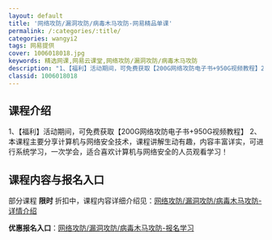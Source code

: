 ```yaml
---
layout: default
title: '网络攻防/漏洞攻防/病毒木马攻防-网易精品单课'
permalink: /:categories/:title/
categories: wangyi2
tags: 网易提供
cover: 1006018018.jpg
keywords: 精选网课,网易云课堂,网络攻防/漏洞攻防/病毒木马攻防
description: "1、【福利】活动期间，可免费获取【200G网络攻防电子书+950G视频教程】2、本课程主要分享计算机与网络安全技术，课程讲解生动有趣，内容丰富详实，可进行系统学习，一次学会，适合喜欢计算机与"
classid: 1006018018
---
```


## 课程介绍

1、【福利】活动期间，可免费获取【200G网络攻防电子书+950G视频教程】
2、本课程主要分享计算机与网络安全技术，课程讲解生动有趣，内容丰富详实，可进行系统学习，一次学会，适合喜欢计算机与网络安全的人员观看学习！

## 课程内容与报名入口

部分课程 **限时** 折扣中，课程内容详细介绍见：[网络攻防/漏洞攻防/病毒木马攻防-详情介绍](https://study.163.com/course/introduction/1006018018.htm?share=1&shareId=1025206652&utm_campaign=share&utm_medium=iphoneShare&utm_source=&utm_u=1025206652)

**优惠报名入口**：[网络攻防/漏洞攻防/病毒木马攻防-报名学习](https://study.163.com/course/introduction/1006018018.htm?share=1&shareId=1025206652&utm_campaign=share&utm_medium=iphoneShare&utm_source=&utm_u=1025206652)

